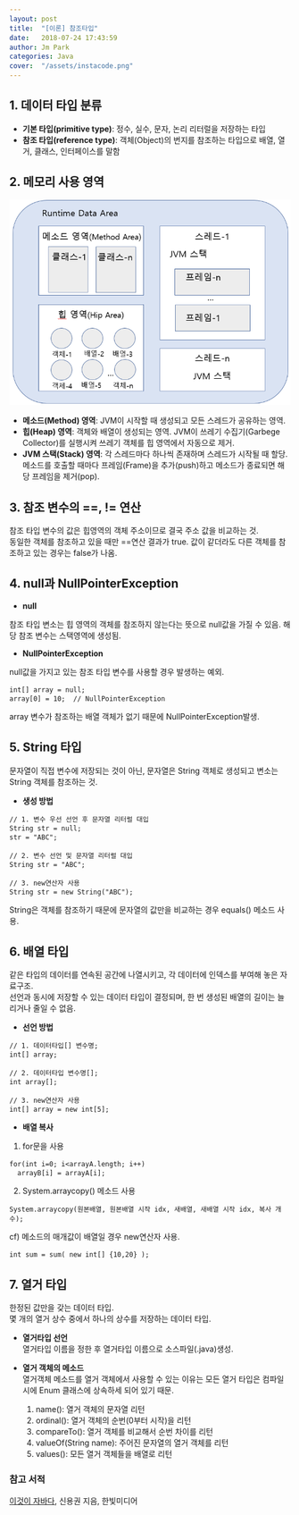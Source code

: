 ```yaml
---
layout: post
title:  "[이론] 참조타입"
date:   2018-07-24 17:43:59
author: Jm Park
categories: Java
cover:  "/assets/instacode.png"
---
```


## 1. 데이터 타입 분류

* **기본 타입(primitive type)**: 정수, 실수, 문자, 논리 리터럴을 저장하는 타입
* **참조 타입(reference type)**: 객체(Object)의 번지를 참조하는 타입으로 배열, 열거, 클래스, 인터페이스를 말함

## 2. 메모리 사용 영역
![자바 메모리 영역](/assets/Java/JavaMemory.PNG)   

* **메소드(Method) 영역**: JVM이 시작할 때 생성되고 모든 스레드가 공유하는 영역.    
* **힙(Heap) 영역**: 객체와 배열이 생성되는 영역. JVM이 쓰레기 수집기(Garbege Collector)를 실행시켜 쓰레기 객체를 힙 영역에서 자동으로 제거.   
* **JVM 스택(Stack) 영역**: 각 스레드마다 하나씩 존재하며 스레드가 시작될 때 할당. 메소드를 호출할 때마다 프레임(Frame)을 추가(push)하고 메소드가 종료되면 해당 프레임을 제거(pop).   

## 3. 참조 변수의 ==, != 연산

참조 타입 변수의 값은 힙영역의 객체 주소이므로 결국 주소 값을 비교하는 것.  
동일한 객체를 참조하고 있을 때만 ==연산 결과가 true. 값이 같더라도 다른 객체를 참조하고 있는 경우는 false가 나옴.

## 4. null과 NullPointerException

* **null**     

참조 타입 변소는 힙 영역의 객체를 참조하지 않는다는 뜻으로 null값을 가질 수 있음. 해당 참조 변수는 스택영역에 생성됨.  

* **NullPointerException**  

null값을 가지고 있는 참조 타입 변수를 사용할 경우 발생하는 예외.
```{.java}
int[] array = null;
array[0] = 10;  // NullPointerException
```   
array 변수가 참조하는 배열 객체가 없기 때문에 NullPointerException발생.

## 5. String 타입
문자열이 직접 변수에 저장되는 것이 아닌, 문자열은 String 객체로 생성되고 변소는 String 객체를 참조하는 것.  

* **생성 방법**   
```{.java}
// 1. 변수 우선 선언 후 문자열 리터럴 대입
String str = null;
str = "ABC";

// 2. 변수 선언 및 문자열 리터럴 대입
String str = "ABC";

// 3. new연산자 사용
String str = new String("ABC");
```
String은 객체를 참조하기 때문에 문자열의 값만을 비교하는 경우 equals() 메소드 사용.

## 6. 배열 타입
같은 타입의 데이터를 연속된 공간에 나열시키고, 각 데이터에 인덱스를 부여해 놓은 자료구조.  
선언과 동시에 저장할 수 있는 데이터 타입이 결정되며, 한 번 생성된 배열의 길이는 늘리거나 줄일 수 없음.

* **선언 방법**   
```{.java}
// 1. 데이터타입[] 변수명;
int[] array;

// 2. 데이터타입 변수명[];
int array[];

// 3. new연산자 사용
int[] array = new int[5];
``` 
* **배열 복사**  
1. for문을 사용
```{.java}
for(int i=0; i<arrayA.length; i++)
  arrayB[i] = arrayA[i];
```
2. System.arraycopy() 메소드 사용
```{.java}
System.arraycopy(원본배열, 원본배열 시작 idx, 새배열, 새배열 시작 idx, 복사 개수);
```

cf) 메소드의 매개값이 배열일 경우 new연산자 사용.
```{.java}
int sum = sum( new int[] {10,20} );
```

## 7. 열거 타입
한정된 값만을 갖는 데이터 타입.  
몇 개의 열거 상수 중에서 하나의 상수를 저장하는 데이터 타입.

* **열거타입 선언**  
열거타입 이름을 정한 후 열거타입 이름으로 소스파일(.java)생성.

* **열거 객체의 메소드**  
열거객체 메소드를 열거 객체에서 사용할 수 있는 이유는 모든 열거 타입은 컴파일 시에 Enum 클래스에 상속하세 되어 있기 때문.  
  
  1. name(): 열거 객체의 문자열 리턴
  2. ordinal(): 열거 객체의 순번(0부터 시작)을 리턴
  3. compareTo(): 열거 객체를 비교해서 순번 차이를 리턴
  4. valueOf(String name): 주어진 문자열의 열거 객체를 리턴
  5. values(): 모든 열거 객체들을 배열로 리턴


### 참고 서적
[이것이 자바다](http://www.hanbit.co.kr/store/education/edu_view.html?p_code=C5815590736), 신용권 지음, 한빛미디어